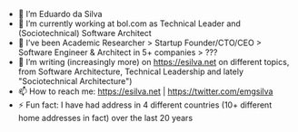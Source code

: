 - 🔭 I’m Eduardo da Silva
- 🌱 I’m currently working at bol.com as Technical Leader and (Sociotechnical) Software Architect
- 👯 I’ve been Academic Researcher > Startup Founder/CTO/CEO > Software Engineer & Architect in 5+ companies > ???
- 🤔 I’m writing (increasingly more) on https://esilva.net on different topics, from Software Architecture, Technical Leadership and lately "Sociotechnical Architecture")
- 📫 How to reach me: https://esilva.net | https://twitter.com/emgsilva
- ⚡ Fun fact: I have had address in 4 different countries (10+ different home addresses in fact) over the last 20 years
